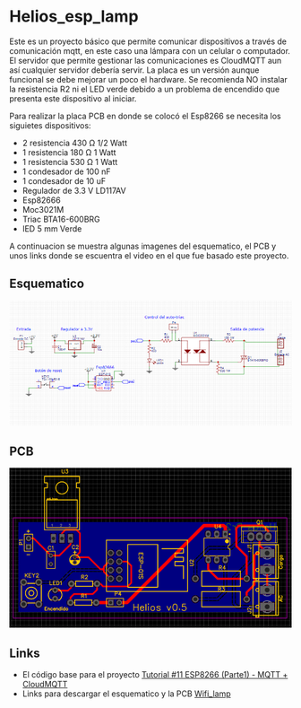# Helios_esp_lamp
Este es un proyecto básico que permite comunicar dispositivos a través de comunicación mqtt, en este caso una lámpara con un celular o computador. El servidor que permite gestionar las comunicaciones es CloudMQTT aun así cualquier servidor debería servir. La placa es un versión aunque funcional se debe mejorar un poco el hardware. Se recomienda NO instalar la resistencia R2 ni el LED verde debido a un problema de encendido que presenta este dispositivo al iniciar.

Para realizar la placa PCB en donde se colocó el Esp8266 se necesita los siguietes dispositivos:

- 2 resistencia 430 Ω 1/2 Watt
- 1 resistencia 180 Ω 1 Watt 
- 1 resistencia 530 Ω 1 Watt 
- 1 condesador de 100 nF 
- 1 condesador de 10 uF
- Regulador de 3.3 V LD117AV
- Esp82666
- Moc3021M
- Triac BTA16-600BRG
- lED 5 mm Verde

A continuacion se muestra algunas imagenes del esquematico, el PCB y unos links donde se escuentra el video en el que fue basado este proyecto.

## Esquematico
![Alt text](docs/esquematico.png)

## PCB
![Alt text](docs/placa.png)

## Links
 - El código base para el proyecto [Tutorial #11 ESP8266 (Parte1) - MQTT + CloudMQTT](https://www.youtube.com/watch?v=MD2pw21HAA8&t=848s)
 - Links para descargar el esquematico y la PCB  [Wifi_lamp](https://easyeda.com/Santiago77/wifi_lamp)




